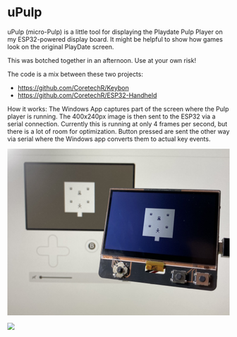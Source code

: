 # uPulp

uPulp (micro-Pulp) is a little tool for displaying the Playdate Pulp Player on my ESP32-powered display board. It might be helpful to show how games look on the original PlayDate screen.

This was botched together in an afternoon. Use at your own risk!

The code is a mix between these two projects: 
 - https://github.com/CoretechR/Keybon
 - https://github.com/CoretechR/ESP32-Handheld

How it works: The Windows App captures part of the screen where the Pulp player is running. The 400x240px image is then sent to the ESP32 via a serial connection. Currently this is running at only 4 frames per second, but there is a lot of room for optimization. Button pressed are sent the other way via serial where the Windows app converts them to actual key events.


![](uPulp_Demo.jpg)

![](Animation.gif)
